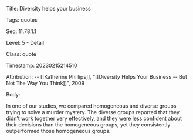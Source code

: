 Title:  Diversity helps your business

Tags:   quotes

Seq:    11.78.1.1

Level:  5 - Detail

Class:  quote

Timestamp: 20230215214510

Attribution: -- [[Katherine Phillips]], "[[Diversity Helps Your Business -- But Not The Way You Think]]", 2009

Body:

In one of our studies, we compared homogeneous and diverse groups trying to solve a murder mystery. The diverse groups reported that they didn’t work together very effectively, and they were less confident about their decisions than the homogeneous groups, yet they consistently outperformed those homogeneous groups.

